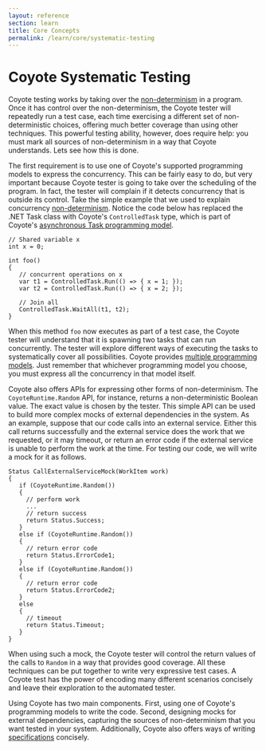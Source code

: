 ```yaml
---
layout: reference
section: learn
title: Core Concepts
permalink: /learn/core/systematic-testing
---
```


# Coyote Systematic Testing

Coyote testing works by taking over the [non-determinism](/Coyote/learn/core/non-determinism) in a program. Once it has control over the non-determinism, the Coyote tester will repeatedly run a test case, each time exercising a different set of non-deterministic choices, offering much better coverage than using other techniques. This powerful testing ability, however, does require help: you must mark all sources of non-determinism in a way that Coyote understands. Lets see how this is done.

The first requirement is to use one of Coyote's supported programming models to express the concurrency. This can be fairly easy to do, but very important because Coyote tester is going to take over the scheduling of the program. In fact, the tester will complain if it detects concurrency that is outside its control. Take the simple example that we used to explain concurrency [non-determinism](/Coyote/learn/core/non-determinism). Notice the code below has replaced the .NET Task class with Coyote's `ControlledTask` type, which is part of Coyote's [asynchronous Task programming model](/Coyote/learn/programming-models/async/overview). 

```
// Shared variable x
int x = 0;

int foo()
{
   // concurrent operations on x
   var t1 = ControlledTask.Run(() => { x = 1; });
   var t2 = ControlledTask.Run(() => { x = 2; });

   // Join all
   ControlledTask.WaitAll(t1, t2);
}

```

When this method `foo` now executes as part of a test case, the Coyote tester will understand that it is spawning two tasks that can run concurrently. The tester will explore different ways of executing the tasks to systematically cover all possibilities. Coyote provides [multiple programming models](/Coyote/learn/overview/what-is-coyote). Just remember that whichever programming model you choose, you must express all the concurrency in that model itself.

Coyote also offers APIs for expressing other forms of non-determinism. The `CoyoteRuntime.Random` API, for instance, returns a non-deterministic Boolean value. The exact value is chosen by the tester. This simple API can be used to build more complex mocks of external dependencies in the system. As an example, suppose that our code calls into an external service. Either this call returns successfully and the external service does the work that we requested, or it may timeout, or return an error code if the external service is unable to perform the work at the time. For testing our code, we will write a mock for it as follows.
```
Status CallExternalServiceMock(WorkItem work) 
{
   if (CoyoteRuntime.Random()) 
   { 
     // perform work
     ...
     // return success
     return Status.Success;
   }
   else if (CoyoteRuntime.Random())
   {
     // return error code
     return Status.ErrorCode1;
   }
   else if (CoyoteRuntime.Random())
   {
     // return error code
     return Status.ErrorCode2;
   }
   else 
   {
     // timeout
     return Status.Timeout;
   }
}
```

When using such a mock, the Coyote tester will control the return values of the calls to `Random` in a way that provides good coverage. All these techniques can be put together to write very expressive test cases. A Coyote test has the power of encoding many different scenarios concisely and leave their exploration to the automated tester.

Using Coyote has two main components. First, using one of Coyote's programming models to write the code. Second, designing mocks for external dependencies, capturing the sources of non-determinism that you want tested in your system. Additionally, Coyote also offers ways of writing [specifications](/Coyote/learn/specifications/overview) concisely.


